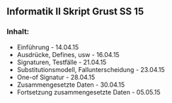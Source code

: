 <h2>Informatik II Skript Grust SS 15</h2>

<h3>Inhalt:</h3>
<ul>
  <li>Einführung - 14.04.15</li>
  <li>Ausdrücke, Defines, usw - 16.04.15</li>
  <li>Signaturen, Testfälle - 21.04.15</li>
  <li>Substitutionsmodell, Fallunterscheidung - 23.04.15</li>
  <li>One-of Signatur - 28.04.15</li>
  <li>Zusammengesetzte Daten - 30.04.15</li>
  <li>Fortsetzung zusammengesetzte Daten - 05.05.15</li>
</ul>
